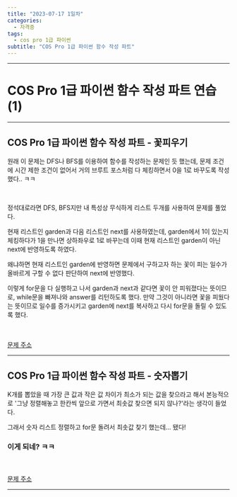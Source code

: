 ```yaml
---
title: "2023-07-17 1일차"
categories:
  - 자격증
tags:
  - cos pro 1급 파이썬
subtitle: "COS Pro 1급 파이썬 함수 작성 파트"
---
```

-----
<h1>COS Pro 1급 파이썬 함수 작성 파트 연습 (1)</h1>

-----
<h2>COS Pro 1급 파이썬 함수 작성 파트 - 꽃피우기</h2>

<script src="https://gist.github.com/harimyong/dfc223160fedb336174c31185fdcd0b3.js"></script>

<p>원래 이 문제는 DFS나 BFS를 이용하여 함수를 작성하는 문제인 듯 했는데, 문제 조건에 시간 제한 조건이 없어서 거의 브루트 포스처럼 다 체킹하면서 0을 1로 바꾸도록 작성했다.. ㅋㅋ</p>
<br>
<p>정석대로라면 DFS, BFS지만 내 특성상 무식하게 리스트 두개를 사용하여 문제를 풀었다.</p>
<p>현재 리스트인 garden과 다음 리스트인 next를 사용하였는데, garden에서 1이 있는지 체킹하다가 1을 만나면 상하좌우로 1로 바꾸는데 이때 현재 리스트인 garden이 아닌 next에 반영하도록 하였다.</p>
<p>왜냐하면 현재 리스트인 garden에 반영하면 문제에서 구하고자 하는 꽃이 피는 일수가 올바르게 구할 수 없다 판단하여 next에 반영했다.</p>
<p>이렇게 for문을 다 실행하고 나서 garden과 next과 같다면 꽃이 안 피워졌다는 뜻이므로, while문을 빠져나와 answer를 리턴하도록 했다. 만약 그것이 아니라면 꽃을 피웠다는 뜻이므로 일수를 증가시키고 garden에 next를 복사하고 다시 for문을 돌릴 수 있도록 했다.</p>

<br><br>
<a href="https://school.programmers.co.kr/learn/courses/11133/lessons/71165">문제 주소</a>

-----
<h2>COS Pro 1급 파이썬 함수 작성 파트 - 숫자뽑기</h2>

<script src="https://gist.github.com/harimyong/d8870e3d03832029e58780d7295528bd.js"></script>
<p>K개를 뽑았을 때 가장 큰 값과 작은 값 차이가 최소가 되는 값을 찾으라고 해서 본능적으로 '그냥 정렬해놓고 한칸씩 앞으로 가면서 최솟값 찾으면 되지 않나?'라는 생각이 들었다.</p>
<p>그래서 숫자 리스트 정렬하고 for문 돌려서 최솟값 찾기 했는데... 됐다!</p>
<h3>이게 되네? ㅋㅋ</h3>

<br><br>
<a href="https://school.programmers.co.kr/learn/courses/11133/lessons/71166">문제 주소</a>

-----
